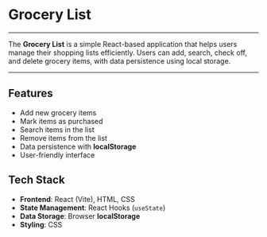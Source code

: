  # Grocery List  
 ---
The **Grocery List** is a simple React-based application that helps users manage their shopping lists efficiently. Users can add, search, check off, and delete grocery items, with data persistence using local storage.  

---
## Features  
- Add new grocery items  
- Mark items as purchased  
- Search items in the list  
- Remove items from the list  
- Data persistence with **localStorage**  
- User-friendly interface  

## Tech Stack  
- **Frontend**: React (Vite), HTML, CSS  
- **State Management**: React Hooks (`useState`)  
- **Data Storage**: Browser **localStorage**  
- **Styling**: CSS  

 
